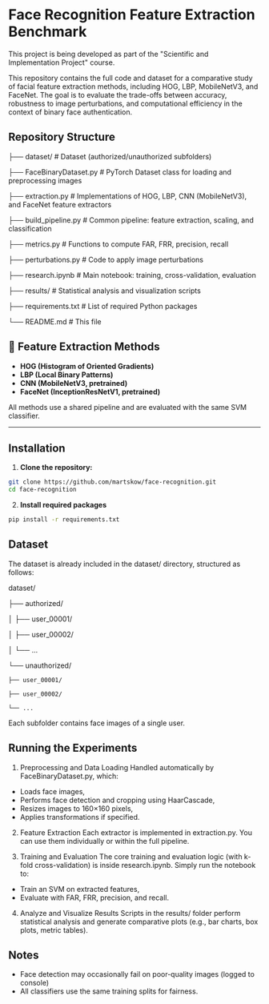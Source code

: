 # Face Recognition Feature Extraction Benchmark
This project is being developed as part of the "Scientific and Implementation Project" course.

This repository contains the full code and dataset for a comparative study of facial feature extraction methods, including HOG, LBP, MobileNetV3, and FaceNet. The goal is to evaluate the trade-offs between accuracy, robustness to image perturbations, and computational efficiency in the context of binary face authentication.

## Repository Structure
├── dataset/ # Dataset (authorized/unauthorized subfolders)

├── FaceBinaryDataset.py # PyTorch Dataset class for loading and preprocessing images

├── extraction.py # Implementations of HOG, LBP, CNN (MobileNetV3), and FaceNet feature extractors

├── build_pipeline.py # Common pipeline: feature extraction, scaling, and classification

├── metrics.py # Functions to compute FAR, FRR, precision, recall

├── perturbations.py # Code to apply image perturbations

├── research.ipynb # Main notebook: training, cross-validation, evaluation

├── results/ # Statistical analysis and visualization scripts

├── requirements.txt # List of required Python packages

└── README.md # This file

## 🧠 Feature Extraction Methods

- **HOG (Histogram of Oriented Gradients)**
- **LBP (Local Binary Patterns)**
- **CNN (MobileNetV3, pretrained)**
- **FaceNet (InceptionResNetV1, pretrained)**

All methods use a shared pipeline and are evaluated with the same SVM classifier.

---

## Installation

1. **Clone the repository:**

```bash
git clone https://github.com/martskow/face-recognition.git
cd face-recognition
```

2. **Install required packages**
   
```bash
pip install -r requirements.txt
```

## Dataset
The dataset is already included in the dataset/ directory, structured as follows:

dataset/

├── authorized/

│   ├── user_00001/

│   ├── user_00002/

│   └── ...

└── unauthorized/

    ├── user_00001/
    
    ├── user_00002/
    
    └── ...
    
Each subfolder contains face images of a single user.


## Running the Experiments

1. Preprocessing and Data Loading
Handled automatically by FaceBinaryDataset.py, which:

  - Loads face images,
  - Performs face detection and cropping using HaarCascade,
  - Resizes images to 160×160 pixels,
  - Applies transformations if specified.

2. Feature Extraction
Each extractor is implemented in extraction.py. You can use them individually or within the full pipeline.

3. Training and Evaluation
The core training and evaluation logic (with k-fold cross-validation) is inside research.ipynb. Simply run the notebook to:
  - Train an SVM on extracted features,
  - Evaluate with FAR, FRR, precision, and recall.

4. Analyze and Visualize Results
Scripts in the results/ folder perform statistical analysis and generate comparative plots (e.g., bar charts, box plots, metric tables).

## Notes
- Face detection may occasionally fail on poor-quality images (logged to console)
- All classifiers use the same training splits for fairness.

